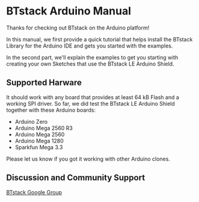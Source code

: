 # BTstack Arduino Manual

Thanks for checking out BTstack on the Arduino platform!

In this manual, we first provide a quick tutorial that helps install the BTstack Library for the Arduino IDE and gets you started with the examples.

In the second part, we'll explain the examples to get you starting with creating your own Sketches that use the BTstack LE Arduino Shield.

## Supported Harware 

It should work with any board that provides at least 64 kB Flash and a working SPI driver. 
So far, we did test the BTstack LE Arduino Shield together with these Arduino boards:

- Arduino Zero
- Arduino Mega 2560 R3
- Arduino Mega 2560 
- Arduino Mega 1280 
- Sparkfun Mega 3.3

Please let us know if you got it working with other Arduino clones.

## Discussion and Community Support
[BTstack Google Group](http://groups.google.com/group/btstack-dev)
